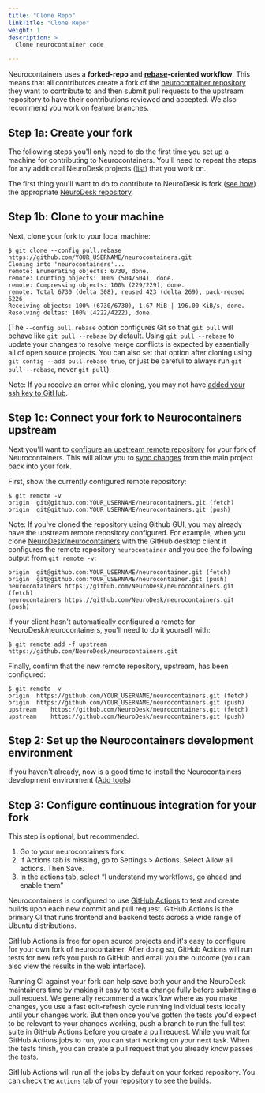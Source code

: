 ```yaml
---
title: "Clone Repo"
linkTitle: "Clone Repo"
weight: 1
description: >
  Clone neurocontainer code

---
```


Neurocontainers uses a **forked-repo** and **[rebase][gitbook-rebase]-oriented
workflow**. This means that all contributors create a fork of the [neurocontainer
repository][github-neurocontainers] they want to contribute to and then submit pull
requests to the upstream repository to have their contributions reviewed and
accepted. We also recommend you work on feature branches.

## Step 1a: Create your fork

The following steps you'll only need to do the first time you set up a machine
for contributing to Neurocontainers. You'll need to repeat the steps for
any additional NeuroDesk projects ([list][github-neurodesk]) that you work on.

The first thing you'll want to do to contribute to NeuroDesk is fork ([see
how][github-help-fork]) the appropriate [NeuroDesk repository][github-neurodesk].

## Step 1b: Clone to your machine

Next, clone your fork to your local machine:

```console
$ git clone --config pull.rebase https://github.com/YOUR_USERNAME/neurocontainers.git
Cloning into 'neurocontainers'...
remote: Enumerating objects: 6730, done.
remote: Counting objects: 100% (504/504), done.
remote: Compressing objects: 100% (229/229), done.
remote: Total 6730 (delta 308), reused 423 (delta 269), pack-reused 6226
Receiving objects: 100% (6730/6730), 1.67 MiB | 196.00 KiB/s, done.
Resolving deltas: 100% (4222/4222), done.
```

(The `--config pull.rebase` option configures Git so that `git pull`
will behave like `git pull --rebase` by default. Using
`git pull --rebase` to update your changes to resolve merge conflicts
is expected by essentially all of open source projects. You can also set that option after cloning using
`git config --add pull.rebase true`, or just be careful to always run
`git pull --rebase`, never `git pull`).

Note: If you receive an error while cloning, you may not have [added your ssh
key to GitHub][github-help-add-ssh-key].


## Step 1c: Connect your fork to Neurocontainers upstream

Next you'll want to [configure an upstream remote
repository][github-help-conf-remote] for your fork of Neurocontainers. This will allow
you to [sync changes][github-help-sync-fork] from the main project back into
your fork.

First, show the currently configured remote repository:

```console
$ git remote -v
origin  git@github.com:YOUR_USERNAME/neurocontainers.git (fetch)
origin  git@github.com:YOUR_USERNAME/neurocontainers.git (push)
```

Note: If you've cloned the repository using Github GUI, you may already
have the upstream remote repository configured. For example, when you clone
[NeuroDesk/neurocontainers][github-neurocontainers] with the GitHub desktop client it configures the remote repository `neurocontainer` and you see the following output from
`git remote -v`:

```console
origin  git@github.com:YOUR_USERNAME/neurocontainer.git (fetch)
origin  git@github.com:YOUR_USERNAME/neurocontainer.git (push)
neurocontainers	https://github.com/NeuroDesk/neurocontainers.git (fetch)
neurocontainers	https://github.com/NeuroDesk/neurocontainers.git (push)
```

If your client hasn't automatically configured a remote for NeuroDesk/neurocontainers, you'll need to do it yourself with:

```console
$ git remote add -f upstream https://github.com/NeuroDesk/neurocontainers.git
```

Finally, confirm that the new remote repository, upstream, has been configured:

```console
$ git remote -v
origin	https://github.com/YOUR_USERNAME/neurocontainers.git (fetch)
origin	https://github.com/YOUR_USERNAME/neurocontainers.git (push)
upstream	https://github.com/NeuroDesk/neurocontainers.git (fetch)
upstream	https://github.com/NeuroDesk/neurocontainers.git (push)

```

## Step 2: Set up the Neurocontainers development environment

If you haven't already, now is a good time to install the Neurocontainers development environment
([Add tools][add-tools]). 

## Step 3: Configure continuous integration for your fork

This step is optional, but recommended.

1. Go to your neurocontainers fork.  
2. If Actions tab is missing, go to Settings > Actions. Select Allow all actions. Then Save.  
3. In the actions tab, select “I understand my workflows, go ahead and enable them”

Neurocontainers is configured to use [GitHub Actions][github-actions]
to test and create builds upon each new commit and pull request.
GitHub Actions is the primary CI that runs frontend and backend
tests across a wide range of Ubuntu distributions.

GitHub Actions is free for open source projects and it's easy to
configure for your own fork of neurocontainer. After doing so, GitHub Actions
will run tests for new refs you push to GitHub and email you the outcome
(you can also view the results in the web interface).

Running CI against your fork can help save both your and the
NeuroDesk maintainers time by making it easy to test a change fully before
submitting a pull request. We generally recommend a workflow where as
you make changes, you use a fast edit-refresh cycle running individual
tests locally until your changes work. But then once you've gotten
the tests you'd expect to be relevant to your changes working, push a
branch to run the full test suite in GitHub Actions before
you create a pull request. While you wait for GitHub Actions jobs
to run, you can start working on your next task. When the tests finish,
you can create a pull request that you already know passes the tests.

GitHub Actions will run all the jobs by default on your forked repository.
You can check the `Actions` tab of your repository to see the builds.

[gitbook-rebase]: https://git-scm.com/book/en/v2/Git-Branching-Rebasing
[github-help-add-ssh-key]: https://help.github.com/en/articles/adding-a-new-ssh-key-to-your-github-account
[github-help-conf-remote]: https://help.github.com/en/articles/configuring-a-remote-for-a-fork
[github-help-fork]: https://help.github.com/en/articles/fork-a-repo
[github-help-sync-fork]: https://help.github.com/en/articles/syncing-a-fork
[github-neurocontainers]: https://github.com/NeuroDesk/neurocontainers/
[github-neurodesk]: https://github.com/NeuroDesk/
[github-actions]: https://docs.github.com/en/actions
[add-tools]: https://www.neurodesk.org/developers/new_tools/add_tool/
